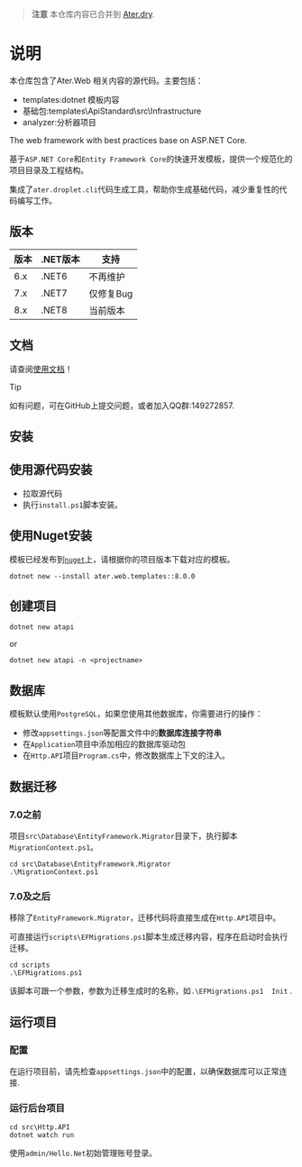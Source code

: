 > **注意** 本仓库内容已合并到 [Ater.dry](https://github.com/AterDev/ater.dry.cli).


# 说明

本仓库包含了Ater.Web 相关内容的源代码。主要包括：

- templates:dotnet 模板内容
- 基础包:templates\ApiStandard\src\Infrastructure
- analyzer:分析器项目

The web framework with best practices base on ASP.NET Core.

基于`ASP.NET Core`和`Entity Framework Core`的快速开发模板，提供一个规范化的项目目录及工程结构。

集成了`ater.droplet.cli`代码生成工具，帮助你生成基础代码，减少重复性的代码编写工作。

## 版本

|版本|.NET版本|支持
|-|-|-|
|6.x|.NET6|不再维护
|7.x|.NET7|仅修复Bug
|8.x|.NET8|当前版本

## 文档

请查阅[使用文档](https://docs.dusi.dev/)！

> [!TIP]
> 如有问题，可在GitHub上提交问题，或者加入QQ群:149272857.

## 安装

## 使用源代码安装

- 拉取源代码
- 执行`install.ps1`脚本安装。

## 使用Nuget安装

模板已经发布到[`nuget`](https://www.nuget.org/packages/ater.web.templates)上，请根据你的项目版本下载对应的模板。

```pwsh
dotnet new --install ater.web.templates::8.0.0
```

## 创建项目

```pwsh
dotnet new atapi  
```

or

```pwsh
dotnet new atapi -n <projectname>
```

## 数据库

模板默认使用`PostgreSQL`，如果您使用其他数据库，你需要进行的操作：

- 修改`appsettings.json`等配置文件中的**数据库连接字符串**
- 在`Application`项目中添加相应的数据库驱动包
- 在`Http.API`项目`Program.cs`中，修改数据库上下文的注入。

## 数据迁移

### 7.0之前

项目`src\Database\EntityFramework.Migrator`目录下，执行脚本`MigrationContext.ps1`。

```pwsh
cd src\Database\EntityFramework.Migrator
.\MigrationContext.ps1
```

### 7.0及之后

移除了`EntityFramework.Migrator`，迁移代码将直接生成在`Http.API`项目中。

可直接运行`scripts\EFMigrations.ps1`脚本生成迁移内容，程序在启动时会执行迁移。

```pwsh
cd scripts
.\EFMigrations.ps1
```

该脚本可跟一个参数，参数为迁移生成时的名称，如`.\EFMigrations.ps1  Init` .

## 运行项目

### 配置

在运行项目前，请先检查`appsettings.json`中的配置，以确保数据库可以正常连接.

### 运行后台项目

```pwsh
cd src\Http.API
dotnet watch run 
```

使用`admin/Hello.Net`初始管理账号登录。
